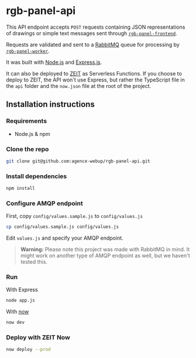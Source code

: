 # rgb-panel-api

This API endpoint accepts `POST` requests containing JSON representations of drawings or simple text messages sent through [`rgb-panel-frontend`](https://github.com/agence-webup/rgb-panel-frontend).

Requests are validated and sent to a [RabbitMQ](https://rabbitmq.com) queue for processing by [`rgb-panel-worker`](https://github.com/agence-webup/rgb-panel-worker).

It was built with [Node.js](https://nodejs.org) and [Express.js](https://expressjs.org).

It can also be deployed to [ZEIT](https://zeit.co) as Serverless Functions. If you choose to deploy to ZEIT, the API won't use Express, but rather the TypeScript file in the `api` folder and the `now.json` file at the root of the project.

## Installation instructions

### Requirements
- Node.js & npm

### Clone the repo
```bash
git clone git@github.com:agence-webup/rgb-panel-api.git
```

### Install dependencies
```bash
npm install
```

### Configure AMQP endpoint
First, copy `config/values.sample.js` to `config/values.js`
```bash
cp config/values.sample.js config/values.js
```
Edit `values.js` and specify your AMQP endpoint.

> __Warning:__
Please note this project was made with RabbitMQ in mind. It might work on another type of AMQP endpoint as well, but we haven't tested this.

### Run

With Express
```bash
node app.js
```

With [now](https://zeit.co/download)
```bash
now dev
```

### Deploy with ZEIT Now
```bash
now deploy --prod
```